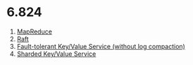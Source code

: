 # 6.824

1. [MapReduce](https://github.com/c21/6.824/blob/master/lab1)
2. [Raft](https://github.com/c21/6.824/blob/master/lab2)
3. [Fault-tolerant Key/Value Service (without log compaction)](https://github.com/c21/6.824/blob/master/lab3)
3. [Sharded Key/Value Service](https://github.com/c21/6.824/blob/master/lab4)

